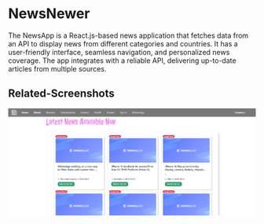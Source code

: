 # NewsNewer

The NewsApp is a React.js-based news application that fetches data from an API to display news from different categories and countries. It has a user-friendly interface, seamless navigation, and personalized news coverage. The app integrates with a reliable API, delivering up-to-date articles from multiple sources.

## Related-Screenshots

![""](pics/img1.png)
